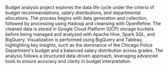 Budget analysis project explores the data life cycle under the criteria of budget recommendations, salary distributions, and departmental allocations.
The process begins with data generation and collection, followed by processing using Hadoop and cleansing with OpenRefine. 
The cleaned data is stored in Google Cloud Platform (GCP) storage buckets before being managed and analyzed with Apache Hive, Spark SQL, and BigQuery. 
Visualization is performed using BigQuery and Tableau, highlighting key insights, such as the dominance of the Chicago Police Department's budget and a balanced salary distribution across grades. 
The analysis follows a structured data-driven approach, leveraging advanced tools to ensure accuracy and clarity in budget interpretation.
